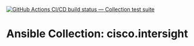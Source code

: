 [![GitHub Actions CI/CD build status — Collection test suite](https://github.com/ansible-collection-migration/cisco.intersight/workflows/Collection%20test%20suite/badge.svg?branch=master)](https://github.com/ansible-collection-migration/cisco.intersight/actions?query=workflow%3A%22Collection%20test%20suite%22)

Ansible Collection: cisco.intersight
=================================================